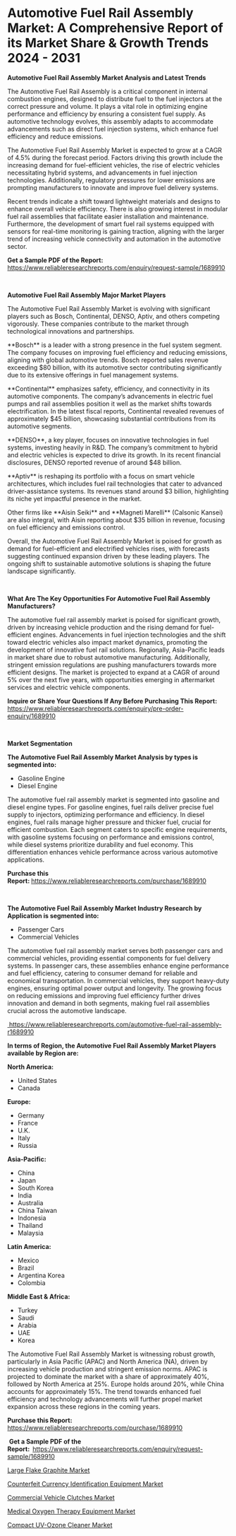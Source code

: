 <p><h1>Automotive Fuel Rail Assembly Market: A Comprehensive Report of its Market Share & Growth Trends 2024 - 2031</h1></p><p><strong>Automotive Fuel Rail Assembly Market Analysis and Latest Trends</strong></p>
<p><p>The Automotive Fuel Rail Assembly is a critical component in internal combustion engines, designed to distribute fuel to the fuel injectors at the correct pressure and volume. It plays a vital role in optimizing engine performance and efficiency by ensuring a consistent fuel supply. As automotive technology evolves, this assembly adapts to accommodate advancements such as direct fuel injection systems, which enhance fuel efficiency and reduce emissions.</p><p>The Automotive Fuel Rail Assembly Market is expected to grow at a CAGR of 4.5% during the forecast period. Factors driving this growth include the increasing demand for fuel-efficient vehicles, the rise of electric vehicles necessitating hybrid systems, and advancements in fuel injection technologies. Additionally, regulatory pressures for lower emissions are prompting manufacturers to innovate and improve fuel delivery systems.</p><p>Recent trends indicate a shift toward lightweight materials and designs to enhance overall vehicle efficiency. There is also growing interest in modular fuel rail assemblies that facilitate easier installation and maintenance. Furthermore, the development of smart fuel rail systems equipped with sensors for real-time monitoring is gaining traction, aligning with the larger trend of increasing vehicle connectivity and automation in the automotive sector.</p></p>
<p><strong>Get a Sample PDF of the Report:&nbsp;</strong> <a href="https://www.reliableresearchreports.com/enquiry/request-sample/1689910?utm_campaign=83&utm_medium=2&utm_source=Github&utm_content=ia&utm_term=01112024&utm_id=automotive-fuel-rail-assembly">https://www.reliableresearchreports.com/enquiry/request-sample/1689910</a></p>
<p>&nbsp;</p>
<p><strong>Automotive Fuel Rail Assembly Major Market Players</strong></p>
<p><p>The Automotive Fuel Rail Assembly Market is evolving with significant players such as Bosch, Continental, DENSO, Aptiv, and others competing vigorously. These companies contribute to the market through technological innovations and partnerships.</p><p>**Bosch** is a leader with a strong presence in the fuel system segment. The company focuses on improving fuel efficiency and reducing emissions, aligning with global automotive trends. Bosch reported sales revenue exceeding $80 billion, with its automotive sector contributing significantly due to its extensive offerings in fuel management systems.</p><p>**Continental** emphasizes safety, efficiency, and connectivity in its automotive components. The company’s advancements in electric fuel pumps and rail assemblies position it well as the market shifts towards electrification. In the latest fiscal reports, Continental revealed revenues of approximately $45 billion, showcasing substantial contributions from its automotive segments.</p><p>**DENSO**, a key player, focuses on innovative technologies in fuel systems, investing heavily in R&D. The company’s commitment to hybrid and electric vehicles is expected to drive its growth. In its recent financial disclosures, DENSO reported revenue of around $48 billion.</p><p>**Aptiv** is reshaping its portfolio with a focus on smart vehicle architectures, which includes fuel rail technologies that cater to advanced driver-assistance systems. Its revenues stand around $3 billion, highlighting its niche yet impactful presence in the market.</p><p>Other firms like **Aisin Seiki** and **Magneti Marelli** (Calsonic Kansei) are also integral, with Aisin reporting about $35 billion in revenue, focusing on fuel efficiency and emissions control.</p><p>Overall, the Automotive Fuel Rail Assembly Market is poised for growth as demand for fuel-efficient and electrified vehicles rises, with forecasts suggesting continued expansion driven by these leading players. The ongoing shift to sustainable automotive solutions is shaping the future landscape significantly.</p></p>
<p>&nbsp;</p>
<p><strong>What Are The Key Opportunities For Automotive Fuel Rail Assembly Manufacturers?</strong></p>
<p><p>The automotive fuel rail assembly market is poised for significant growth, driven by increasing vehicle production and the rising demand for fuel-efficient engines. Advancements in fuel injection technologies and the shift toward electric vehicles also impact market dynamics, promoting the development of innovative fuel rail solutions. Regionally, Asia-Pacific leads in market share due to robust automotive manufacturing. Additionally, stringent emission regulations are pushing manufacturers towards more efficient designs. The market is projected to expand at a CAGR of around 5% over the next five years, with opportunities emerging in aftermarket services and electric vehicle components.</p></p>
<p><strong>Inquire or Share Your Questions If Any Before Purchasing This Report:</strong> <a href="https://www.reliableresearchreports.com/enquiry/pre-order-enquiry/1689910?utm_campaign=83&utm_medium=2&utm_source=Github&utm_content=ia&utm_term=01112024&utm_id=automotive-fuel-rail-assembly">https://www.reliableresearchreports.com/enquiry/pre-order-enquiry/1689910</a></p>
<p>&nbsp;</p>
<p><strong>Market Segmentation</strong></p>
<p><strong>The Automotive Fuel Rail Assembly Market Analysis by types is segmented into:</strong></p>
<p><ul><li>Gasoline Engine</li><li>Diesel Engine</li></ul></p>
<p><p>The automotive fuel rail assembly market is segmented into gasoline and diesel engine types. For gasoline engines, fuel rails deliver precise fuel supply to injectors, optimizing performance and efficiency. In diesel engines, fuel rails manage higher pressure and thicker fuel, crucial for efficient combustion. Each segment caters to specific engine requirements, with gasoline systems focusing on performance and emissions control, while diesel systems prioritize durability and fuel economy. This differentiation enhances vehicle performance across various automotive applications.</p></p>
<p><strong>Purchase this Report:&nbsp;</strong><a href="https://www.reliableresearchreports.com/purchase/1689910?utm_campaign=83&utm_medium=2&utm_source=Github&utm_content=ia&utm_term=01112024&utm_id=automotive-fuel-rail-assembly">https://www.reliableresearchreports.com/purchase/1689910</a></p>
<p>&nbsp;</p>
<p><strong>The Automotive Fuel Rail Assembly Market Industry Research by Application is segmented into:</strong></p>
<p><ul><li>Passenger Cars</li><li>Commercial Vehicles</li></ul></p>
<p><p>The automotive fuel rail assembly market serves both passenger cars and commercial vehicles, providing essential components for fuel delivery systems. In passenger cars, these assemblies enhance engine performance and fuel efficiency, catering to consumer demand for reliable and economical transportation. In commercial vehicles, they support heavy-duty engines, ensuring optimal power output and longevity. The growing focus on reducing emissions and improving fuel efficiency further drives innovation and demand in both segments, making fuel rail assemblies crucial across the automotive landscape.</p></p>
<p><a href="https://www.reliableresearchreports.com/automotive-fuel-rail-assembly-r1689910?utm_campaign=83&utm_medium=2&utm_source=Github&utm_content=ia&utm_term=01112024&utm_id=automotive-fuel-rail-assembly">&nbsp;https://www.reliableresearchreports.com/automotive-fuel-rail-assembly-r1689910</a></p>
<p><strong>In terms of Region, the Automotive Fuel Rail Assembly Market Players available by Region are:</strong></p>
<p>
    <p> <strong> North America: </strong>
        <ul>
            <li>United States</li>
            <li>Canada</li>
        </ul>
        </p> 
    <p> <strong> Europe: </strong>
        <ul>
            <li>Germany</li>
            <li>France</li>
            <li>U.K.</li>
            <li>Italy</li>
            <li>Russia</li>
        </ul>
        </p> 
    <p> <strong> Asia-Pacific: </strong>
        <ul>
            <li>China</li>
            <li>Japan</li>
            <li>South Korea</li>
            <li>India</li>
            <li>Australia</li>
            <li>China Taiwan</li>
            <li>Indonesia</li>
            <li>Thailand</li>
            <li>Malaysia</li>
        </ul>
        </p> 
    <p> <strong> Latin America: </strong>
        <ul>
            <li>Mexico</li>
            <li>Brazil</li>
            <li>Argentina Korea</li>
            <li>Colombia</li>
        </ul>
        </p> 
    <p> <strong> Middle East & Africa: </strong>
        <ul>
            <li>Turkey</li>
            <li>Saudi</li>
            <li>Arabia</li>
            <li>UAE</li>
            <li>Korea</li>
        </ul>
    </p>
    </p>
<p><p>The Automotive Fuel Rail Assembly Market is witnessing robust growth, particularly in Asia Pacific (APAC) and North America (NA), driven by increasing vehicle production and stringent emission norms. APAC is projected to dominate the market with a share of approximately 40%, followed by North America at 25%. Europe holds around 20%, while China accounts for approximately 15%. The trend towards enhanced fuel efficiency and technology advancements will further propel market expansion across these regions in the coming years.</p></p>
<p><strong>Purchase this Report: </strong><a href="https://www.reliableresearchreports.com/purchase/1689910?utm_campaign=83&utm_medium=2&utm_source=Github&utm_content=ia&utm_term=01112024&utm_id=automotive-fuel-rail-assembly">https://www.reliableresearchreports.com/purchase/1689910</a></p>
<p>&nbsp;<strong>Get a Sample PDF of the Report:&nbsp;&nbsp;</strong><a href="https://www.reliableresearchreports.com/enquiry/request-sample/1689910?utm_campaign=83&utm_medium=2&utm_source=Github&utm_content=ia&utm_term=01112024&utm_id=automotive-fuel-rail-assembly">https://www.reliableresearchreports.com/enquiry/request-sample/1689910</a></p>
<p><strong></strong></p>
<p><p><a href="https://medium.com/@parrisqkswift/the-comprehensive-large-flake-graphite-market-research-report-is-essential-for-understanding-01758e6b1671?utm_campaign=83&utm_medium=2&utm_source=Github&utm_content=ia&utm_term=01112024&utm_id=automotive-fuel-rail-assembly">Large Flake Graphite Market</a></p><p><a href="https://issuu.com/reportprime-2/docs/counterfeit-currency-identification_b42e9c6e397dca?utm_campaign=83&utm_medium=2&utm_source=Github&utm_content=ia&utm_term=01112024&utm_id=automotive-fuel-rail-assembly">Counterfeit Currency Identification Equipment Market</a></p><p><a href="https://github.com/knaufethaganye/Market-Research-Report-List-1/blob/main/commercial-vehicle-clutches-market.md?utm_campaign=83&utm_medium=2&utm_source=Github&utm_content=ia&utm_term=01112024&utm_id=automotive-fuel-rail-assembly">Commercial Vehicle Clutches Market</a></p><p><a href="https://www.linkedin.com/pulse/consumer-behavior-shifts-medical-oxygen-therapy-equipment-4jo4e?utm_campaign=83&utm_medium=2&utm_source=Github&utm_content=ia&utm_term=01112024&utm_id=automotive-fuel-rail-assembly">Medical Oxygen Therapy Equipment Market</a></p><p><a href="https://issuu.com/reportprime-2/docs/compact-uv-ozone-cleaner-market-siz_f68f6ded4335dc?utm_campaign=83&utm_medium=2&utm_source=Github&utm_content=ia&utm_term=01112024&utm_id=automotive-fuel-rail-assembly">Compact UV-Ozone Cleaner Market</a></p></p>